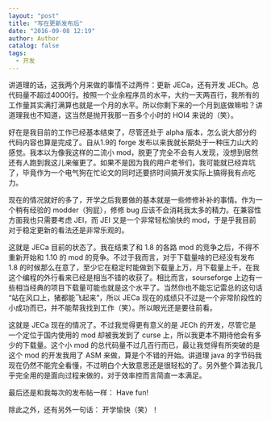```yaml
---
layout: "post"
title: "写在更新发布后"
date: "2016-09-08 12:19"
author: Author
catalog: false
tags:
  - 开发
---
```


讲道理的话，这我两个月来做的事情不过两件：更新 JECa，还有开发 JECh。总代码量不超过4000行。按照一个业余程序员的水平，大约一天两百行，我所有的工作量其实满打满算也就是一个月的水平。所以你剩下来的一个月到底做嘛啦？讲道理我也不知道，这当然是抛开我那一百多个小时的 HOI4 来说的（笑）。

好在是我目前的工作已经基本结束了，尽管还处于 alpha 版本，怎么说大部分的代码内容也算是完成了。自从1.9的 forge 发布以来我就长期处于一种压力山大的感觉。我本以为像我这样的二流小 mod，脱更了完全不会有人发现，没想到居然还有人跑到我这儿来催更了。如果不是因为我的用户老爷们，我可能就已经弃坑了，毕竟作为一个电气狗在忙论文的同时还要挤时间搞开发实际上搞得我有点吃力。

现在的情况就好的多了，开学之后我要做的基本就是一些修修补补的事情。作为一个稍有经验的 modder（狗屁），修修 bug 应该不会消耗我太多的精力。在兼容性方面我也只需要考虑 JEI，而 JEI 又是一个非常轻松愉快的 mod，于是乎我目前对于稳定更新的看法还是非常乐观的。

这就是 JECa 目前的状态了。我在结束了和 1.8 的各路 mod 的竞争之后，不得不重新开始和 1.10 的 mod 的竞争。不过于我而言，对于下载量啥的已经没有发布 1.8 的时候那么在意了，至少它在稳定时能做到下载量上万，月下载量上千，在我这个编程的外行看来已经是相当不错的收获了。相比而言，sourseforge 上边有一些相当经典的项目下载量可能也就是这个水平了。当然你也不能忘记雷总的这句话 “站在风口上，猪都能飞起来”，所以 JECa 现在的成绩只不过是一个非常阶段性的小成功而已，并不能帮我找到工作（笑）。所以眼光还是要往前看。

这就是 JECa 现在的情况了。不过我觉得更有意义的是 JECh 的开发，尽管它是一个定位于国内使用的 mod 却被我发到了 curse 上，所以我更本不期待他会有多少的下载量。这个小 mod 的总代码量不过几百行而已，最让我觉得有所突破的是这个 mod 的开发我用了 ASM 来做，算是个不错的开始。讲道理 java 的字节码我现在仍然不能完全看懂，不过明白个大致意思还是很轻松的了。另外整个算法我几乎完全用的是面向过程来做的，对于效率控而言简直一本满足。

最后还是和我每次的发布帖一样：
Have fun!

除此之外，还有另外一句话：
开学愉快（笑）！

